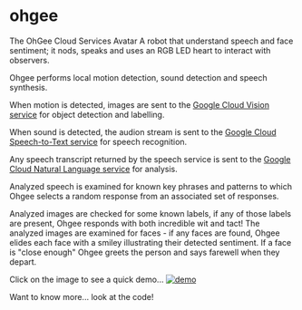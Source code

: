 # ohgee
The OhGee Cloud Services Avatar
A robot that understand speech and face sentiment; it nods, speaks and uses an RGB LED heart to interact with observers.

Ohgee performs local motion detection, sound detection and speech synthesis.

When motion is detected, images are sent to the [Google Cloud Vision service](https://cloud.google.com/vision/) for object detection and labelling.

When sound is detected, the audion stream is sent to the [Google Cloud Speech-to-Text service](https://cloud.google.com/speech-to-text/) for speech recognition.

Any speech transcript returned by the speech service is sent to the [Google Cloud Natural Language service](https://cloud.google.com/natural-language/) for analysis.

Analyzed speech is examined for known key phrases and patterns to which Ohgee selects a random response from an associated set of responses.

Analyzed images are checked for some known labels, if any of those labels are present, Ohgee responds with both incredible wit and tact!
The analyzed images are examined for faces - if any faces are found, Ohgee elides each face with a smiley illustrating their detected sentiment.
If a face is "close enough" Ohgee greets the person and says farewell when they depart.

Click on the image to see a quick demo...
[![demo](https://lh3.googleusercontent.com/T6kej9_cPDlSEd9RuixM6UfAnxD8Pn4kLtyg_F677h9dnkVcso314qCQtXiW7K5VIEyRATo-EFPbc4WX2Xl8VG_7bPn4D961hQTSD9dbOrtMporHQnpOHncr2e-oLg8B57IDEyb4fTmVGxK8vqjXDnppachEpghAH3_rr-hcVVWqQVJpJ8EI9cqRX13twzbzODYKb2m9ZLa4tdvgnOyym5mPU87Bz098QADv8DqgaEtCTxs4lVOE7mbAZgqv4X3G_z-o5e2ZVGOPvj13gdNQAJrl6GISkuVsPmTK9YQUE7L0rgLOD8FCmX1fvJfK4dMSyxmeDcyErcTAkwCfoN1EfWugtoMkxtkrq2eI3l7nl84x_Xu1XE5umZ1lpVeCL7C8wV6uaERk6ENYklICMdqmGo9Kg4edn3tR7eVIso6LTzdXxLSMMlhiEkCk36c_LmVHes6ZNrX_y9c9IywPydiaWsy7eIxX-x3URVtep3RRoR-y4uibEDoCx00TiWnEA84pk4Yw93SO8c77TGdXiIBbYC4RGvCKaMTD6SxxFg1AHUDhpNNLKqqaquGSkgJS_o8kgZtU542A-lmX8XxZobiCH2Amy83ybtX5pU8XUr0RnzDnPm74WPJFKchbByj6gc3p=s250-k-rw-no)](https://youtu.be/PBYmpuFzArQ "Ohgee demo")

Want to know more... look at the code!
